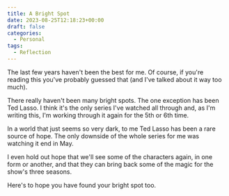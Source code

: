 ```yaml
---
title: A Bright Spot
date: 2023-08-25T12:18:23+00:00
draft: false
categories:
  - Personal
tags:
  - Reflection
---
```


The last few years haven't been the best for me. Of course, if you're reading this you've probably guessed that (and I've talked about it way too much).

There really haven't been many bright spots. The one exception has been Ted Lasso. I think it's the only series I've watched all through and, as I'm writing this, I'm working through it again for the 5th or 6th time.

In a world that just seems so very dark, to me Ted Lasso has been a rare source of hope. The only downside of the whole series for me was watching it end in May.

I even hold out hope that we'll see some of the characters again, in one form or another, and that they can bring back some of the magic for the show's three seasons.

Here's to hope you have found your bright spot too.